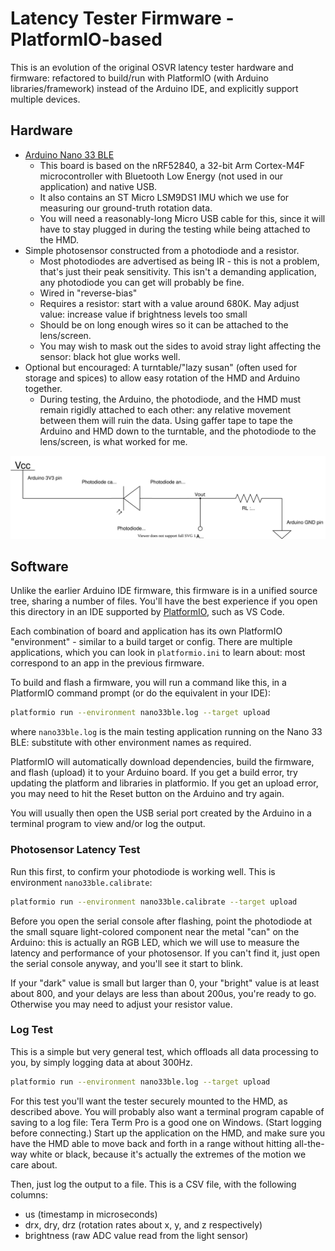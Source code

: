 # Latency Tester Firmware - PlatformIO-based

This is an evolution of the original OSVR latency tester hardware and firmware:
refactored to build/run with PlatformIO (with Arduino libraries/framework)
instead of the Arduino IDE, and explicitly support multiple devices.

## Hardware

- [Arduino Nano 33 BLE](https://www.arduino.cc/en/Guide/NANO33BLE)
  - This board is based on the nRF52840, a 32-bit Arm Cortex-M4F microcontroller
    with Bluetooth Low Energy (not used in our application) and native USB.
  - It also contains an ST Micro LSM9DS1 IMU which we use for measuring our
    ground-truth rotation data.
  - You will need a reasonably-long Micro USB cable for this, since it will have
    to stay plugged in during the testing while being attached to the HMD.
- Simple photosensor constructed from a photodiode and a resistor.
  - Most photodiodes are advertised as being IR - this is not a problem, that's
    just their peak sensitivity. This isn't a demanding application, any
    photodiode you can get will probably be fine.
  - Wired in "reverse-bias"
  - Requires a resistor: start with a value around 680K. May adjust value:
    increase value if brightness levels too small
  - Should be on long enough wires so it can be attached to the lens/screen.
  - You may wish to mask out the sides to avoid stray light affecting the
    sensor: black hot glue works well.
- Optional but encouraged: A turntable/"lazy susan" (often used for storage and
  spices) to allow easy rotation of the HMD and Arduino together.
  - During testing, the Arduino, the photodiode, and the HMD must remain rigidly
    attached to each other: any relative movement between them will ruin the
    data. Using gaffer tape to tape the Arduino and HMD down to the turntable,
    and the photodiode to the lens/screen, is what worked for me.

![Schematic showing reverse-biased photodiode with 680K load resistor to ground and Arduino pin A0 connected between the photodiode and resistor](schematic.svg)

## Software

Unlike the earlier Arduino IDE firmware, this firmware is in a unified source
tree, sharing a number of files. You'll have the best experience if you open
this directory in an IDE supported by [PlatformIO](https://platformio.org/),
such as VS Code.

Each combination of board and application has its own PlatformIO "environment" -
similar to a build target or config. There are multiple applications, which you
can look in `platformio.ini` to learn about: most correspond to an app in the
previous firmware.

To build and flash a firmware, you will run a command like this, in a PlatformIO
command prompt (or do the equivalent in your IDE):

```sh
platformio run --environment nano33ble.log --target upload
```

where `nano33ble.log` is the main testing application running on the Nano 33
BLE: substitute with other environment names as required.

PlatformIO will automatically download dependencies, build the firmware, and
flash (upload) it to your Arduino board. If you get a build error, try updating
the platform and libraries in platformio. If you get an upload error, you may
need to hit the Reset button on the Arduino and try again.

You will usually then open the USB serial port created by the Arduino in a
terminal program to view and/or log the output.

### Photosensor Latency Test

Run this first, to confirm your photodiode is working well. This is environment
`nano33ble.calibrate`:

```sh
platformio run --environment nano33ble.calibrate --target upload
```

Before you open the serial console after flashing, point the photodiode
at the small square light-colored component near the metal "can" on the Arduino:
this is actually an RGB LED, which we will use to measure the latency and
performance of your photosensor. If you can't find it, just open the serial
console anyway, and you'll see it start to blink.

If your "dark" value is small but larger than 0, your "bright" value is at least
about 800, and your delays are less than about 200us, you're ready to go.
Otherwise you may need to adjust your resistor value.

### Log Test

This is a simple but very general test, which offloads all data processing to
you, by simply logging data at about 300Hz.

```sh
platformio run --environment nano33ble.log --target upload
```

For this test you'll want the tester securely mounted to the HMD, as described
above. You will probably also want a terminal program capable of saving to a log
file: Tera Term Pro is a good one on Windows. (Start logging before connecting.)
Start up the application on the HMD, and make sure you have the HMD able to move
back and forth in a range without hitting all-the-way white or black, because
it's actually the extremes of the motion we care about.

Then, just log the output to a file. This is a CSV file, with the following columns:

- us (timestamp in microseconds)
- drx, dry, drz (rotation rates about x, y, and z respectively)
- brightness (raw ADC value read from the light sensor)

